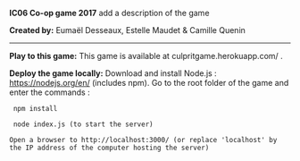 **IC06 Co-op game 2017**
	add a description of the game

**Created by:** Eumaël Desseaux, Estelle Maudet & Camille Quenin

---

**Play to this game:**
	This game is available at culpritgame.herokuapp.com/ .

**Deploy the game locally:**
	Download and install Node.js : https://nodejs.org/en/ (includes npm).
	Go to the root folder of the game and enter the commands :

	 npm install 
	 
	 node index.js (to start the server)

	Open a browser to http://localhost:3000/ (or replace 'localhost' by the IP address of the computer hosting the server)
